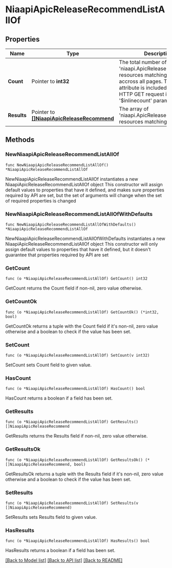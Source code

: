 # NiaapiApicReleaseRecommendListAllOf

## Properties

Name | Type | Description | Notes
------------ | ------------- | ------------- | -------------
**Count** | Pointer to **int32** | The total number of &#39;niaapi.ApicReleaseRecommend&#39; resources matching the request, accross all pages. The &#39;Count&#39; attribute is included when the HTTP GET request includes the &#39;$inlinecount&#39; parameter. | [optional] 
**Results** | Pointer to [**[]NiaapiApicReleaseRecommend**](niaapi.ApicReleaseRecommend.md) | The array of &#39;niaapi.ApicReleaseRecommend&#39; resources matching the request. | [optional] 

## Methods

### NewNiaapiApicReleaseRecommendListAllOf

`func NewNiaapiApicReleaseRecommendListAllOf() *NiaapiApicReleaseRecommendListAllOf`

NewNiaapiApicReleaseRecommendListAllOf instantiates a new NiaapiApicReleaseRecommendListAllOf object
This constructor will assign default values to properties that have it defined,
and makes sure properties required by API are set, but the set of arguments
will change when the set of required properties is changed

### NewNiaapiApicReleaseRecommendListAllOfWithDefaults

`func NewNiaapiApicReleaseRecommendListAllOfWithDefaults() *NiaapiApicReleaseRecommendListAllOf`

NewNiaapiApicReleaseRecommendListAllOfWithDefaults instantiates a new NiaapiApicReleaseRecommendListAllOf object
This constructor will only assign default values to properties that have it defined,
but it doesn't guarantee that properties required by API are set

### GetCount

`func (o *NiaapiApicReleaseRecommendListAllOf) GetCount() int32`

GetCount returns the Count field if non-nil, zero value otherwise.

### GetCountOk

`func (o *NiaapiApicReleaseRecommendListAllOf) GetCountOk() (*int32, bool)`

GetCountOk returns a tuple with the Count field if it's non-nil, zero value otherwise
and a boolean to check if the value has been set.

### SetCount

`func (o *NiaapiApicReleaseRecommendListAllOf) SetCount(v int32)`

SetCount sets Count field to given value.

### HasCount

`func (o *NiaapiApicReleaseRecommendListAllOf) HasCount() bool`

HasCount returns a boolean if a field has been set.

### GetResults

`func (o *NiaapiApicReleaseRecommendListAllOf) GetResults() []NiaapiApicReleaseRecommend`

GetResults returns the Results field if non-nil, zero value otherwise.

### GetResultsOk

`func (o *NiaapiApicReleaseRecommendListAllOf) GetResultsOk() (*[]NiaapiApicReleaseRecommend, bool)`

GetResultsOk returns a tuple with the Results field if it's non-nil, zero value otherwise
and a boolean to check if the value has been set.

### SetResults

`func (o *NiaapiApicReleaseRecommendListAllOf) SetResults(v []NiaapiApicReleaseRecommend)`

SetResults sets Results field to given value.

### HasResults

`func (o *NiaapiApicReleaseRecommendListAllOf) HasResults() bool`

HasResults returns a boolean if a field has been set.


[[Back to Model list]](../README.md#documentation-for-models) [[Back to API list]](../README.md#documentation-for-api-endpoints) [[Back to README]](../README.md)


